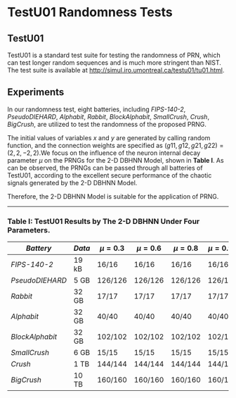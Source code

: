 # TestU01 Randomness Tests

## TestU01
TestU01 is a standard test suite for testing the randomness of PRN, which can test longer random sequences and is much more stringent than NIST. The test suite is available at http://simul.iro.umontreal.ca/testu01/tu01.html.

## Experiments
In our randomness test, eight batteries, including *FIPS-140-2*, *PseudoDIEHARD*, *Alphabit*, *Rabbit*, *BlockAlphabit*, *SmallCrush*, *Crush*, *BigCrush*, are utilized to test the randomness of the proposed PRNG. 

The initial values of variables $x$ and $y$ are generated by calling random function, and the connection weights are specified as $(g11, g12, g21, g22) = (2, 2, −2, 2)$.We focus on the influence of the neuron internal decay parameter $μ$ on the PRNGs for the 2-D DBHNN Model, shown in **Table I**. As can be observed, the PRNGs can be passed through all batteries of TestU01, according to the excellent secure performance of the chaotic signals generated by the 2-D DBHNN Model. 

Therefore, the 2-D DBHNN Model is suitable for the application of PRNG.

---

### **Table I:** TestU01 Results by The 2-D DBHNN Under Four Parameters.
| $Battery$                          | $Data$| $μ = 0.3$ | $μ = 0.6$ | $μ = 0.8$  | $μ = 0.95$   |
|------------------------------------|-------|------------|------------|------------|------------|
| *FIPS\-140\-2*                       | 19 kB | 16/16      | 16/16      | 16/16      | 16/16      |
| *PseudoDIEHARD*                      | 5 GB  | 126/126    | 126/126    | 126/126    | 126/126    |
| *Rabbit*                             | 32 GB | 17/17      | 17/17      | 17/17      | 17/17      |
| *Alphabit*                           | 32 GB | 40/40      | 40/40      | 40/40      | 40/40      |
| *BlockAlphabit*                      | 32 GB | 102/102    | 102/102    | 102/102    | 102/102    |
| *SmallCrush*                         | 6 GB  | 15/15      | 15/15      | 15/15      | 15/15      |
| *Crush*                              | 1 TB  | 144/144    | 144/144    | 144/144    | 144/144    |
| *BigCrush*                           | 10 TB | 160/160    | 160/160    | 160/160    | 160/160    |
